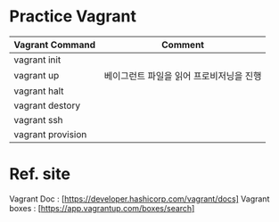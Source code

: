 # Practice Vagrant

| Vagrant Command | Comment |
| --- | --- |
| vagrant init | |
| vagrant up | 베이그런트 파일을 읽어 프로비저닝을 진행|
| vagrant halt | |
| vagrant destory | |
| vagrant ssh | |
| vagrant provision | |

# Ref. site

Vagrant Doc : [https://developer.hashicorp.com/vagrant/docs]
Vagrant boxes : [https://app.vagrantup.com/boxes/search] 
